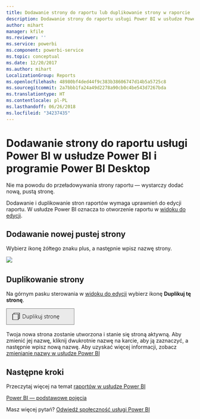 ```yaml
---
title: Dodawanie strony do raportu lub duplikowanie strony w raporcie
description: Dodawanie strony do raportu usługi Power BI w usłudze Power BI i programie Power BI Desktop
author: mihart
manager: kfile
ms.reviewer: ''
ms.service: powerbi
ms.component: powerbi-service
ms.topic: conceptual
ms.date: 12/20/2017
ms.author: mihart
LocalizationGroup: Reports
ms.openlocfilehash: 48980bf4ded44f9c383b38606747d14b5a5725c8
ms.sourcegitcommit: 2a7bbb1fa24a49d2278a90cb0c4be543d7267bda
ms.translationtype: HT
ms.contentlocale: pl-PL
ms.lasthandoff: 06/26/2018
ms.locfileid: "34237435"
---
```

# <a name="add-a-page-to-a-power-bi-report-in-power-bi-service-and-power-bi-desktop"></a>Dodawanie strony do raportu usługi Power BI w usłudze Power BI i programie Power BI Desktop
Nie ma powodu do przeładowywania strony raportu — wystarczy dodać nową, pustą stronę. 

Dodawanie i duplikowanie stron raportów wymaga uprawnień do edycji raportu. W usłudze Power BI oznacza to otworzenie raportu w [widoku do edycji](service-reading-view-and-editing-view.md). 

## <a name="add-a-new-blank-page"></a>Dodawanie nowej pustej strony
Wybierz ikonę żółtego znaku plus, a następnie wpisz nazwę strony.  

![](media/power-bi-report-add-page/reorderpages2.gif)

## <a name="duplicate-a-page"></a>Duplikowanie strony
Na górnym pasku sterowania w [widoku do edycji](service-interact-with-a-report-in-editing-view.md) wybierz ikonę **Duplikuj tę stronę**.

![](media/power-bi-report-add-page/pbi_duplicate.png)

Twoja nowa strona zostanie utworzona i stanie się stroną aktywną. Aby zmienić jej nazwę, kliknij dwukrotnie nazwę na karcie, aby ją zaznaczyć, a następnie wpisz nową nazwę.  Aby uzyskać więcej informacji, zobacz [zmienianie nazwy w usłudze Power BI](service-rename.md)

## <a name="next-steps"></a>Następne kroki
Przeczytaj więcej na temat [raportów w usłudze Power BI](service-reports.md)

[Power BI — podstawowe pojęcia](service-basic-concepts.md)

Masz więcej pytań? [Odwiedź społeczność usługi Power BI](http://community.powerbi.com/)

